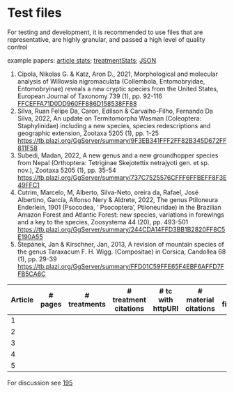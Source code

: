 # Test files
For testing and development, it is recommended to use files that are representative, are highly granular, and passed a high level of quality control

example papers: 
[article stats](https://tb.plazi.org/GgServer/dioStats/stats?outputFields=doc.articleUuid+doc.doi+bib.year+bib.source+cont.treatCount&groupingFields=doc.doi+bib.year+bib.source+cont.treatCount&FP-doc.articleUuid=9F3EB341FFF2FF82B345D672FF811F58%20737C7525576CFFF6FFBEFF8F3E49FFC1%20244CDA14FFD3BB1B2820FF8C5E190A55%20FFD01C59FFE65F4EBF6AFFD7FFB5CA6C&format=HTML); [treatmentStats](https://tb.plazi.org/GgServer/srsStats/stats?outputFields=doc.uuid+doc.doi+doc.gbifTaxonId+doc.articleUuid+doc.articleGbifId+bib.source+tax.name+tax.status+cit.treatCitCount+matCit.id+matCit.gbifOccurrenceId+matCit.gbifSpecimenId+matCit.verbatimMatCit+matCit.collectionCode+matCit.specimenCode+matCit.accessionNumber&groupingFields=doc.gbifTaxonId+doc.articleUuid+doc.articleGbifId+bib.source+tax.name+tax.status+matCit.id+matCit.gbifOccurrenceId+matCit.gbifSpecimenId+matCit.verbatimMatCit+matCit.collectionCode+matCit.specimenCode+matCit.accessionNumber&FP-doc.articleUuid=9F3EB341FFF2FF82B345D672FF811F58%20737C7525576CFFF6FFBEFF8F3E49FFC1%20244CDA14FFD3BB1B2820FF8C5E190A55%20FFD01C59FFE65F4EBF6AFFD7FFB5CA6C&format=HTML); [JSON](https://tb.plazi.org/GgServer/srsStats/stats?outputFields=doc.uuid+doc.doi+doc.gbifTaxonId+doc.articleUuid+doc.articleGbifId+bib.source+tax.name+tax.status+cit.treatCitCount+matCit.id+matCit.gbifOccurrenceId+matCit.gbifSpecimenId+matCit.verbatimMatCit+matCit.collectionCode+matCit.specimenCode+matCit.accessionNumber&groupingFields=doc.gbifTaxonId+doc.articleUuid+doc.articleGbifId+bib.source+tax.name+tax.status+matCit.id+matCit.gbifOccurrenceId+matCit.gbifSpecimenId+matCit.verbatimMatCit+matCit.collectionCode+matCit.specimenCode+matCit.accessionNumber&FP-doc.articleUuid=9F3EB341FFF2FF82B345D672FF811F58%20737C7525576CFFF6FFBEFF8F3E49FFC1%20244CDA14FFD3BB1B2820FF8C5E190A55%20FFD01C59FFE65F4EBF6AFFD7FFB5CA6C&format=JSON)

1.  Cipola, Nikolas G. & Katz, Aron D., 2021, Morphological and molecular analysis of Willowsia nigromaculata (Collembola, Entomobryidae, Entomobryinae) reveals a new cryptic species from the United States, European Journal of Taxonomy 739 (1), pp. 92-116 [FFCEFFA71D0DD960FF886D158538FF88](https://tb.plazi.org/GgServer/summary/FFCEFFA71D0DD960FF886D158538FF88)
2.  Silva, Ruan Felipe Da, Caron, Edilson & Carvalho-Filho, Fernando Da Silva, 2022, An update on Termitomorpha Wasman (Coleoptera: Staphylinidae) including a new species, species redescriptions and geographic extension, Zootaxa 5205 (1), pp. 1-25 
https://tb.plazi.org/GgServer/summary/9F3EB341FFF2FF82B345D672FF811F58
3. Subedi, Madan, 2022, A new genus and a new groundhopper species from Nepal (Orthoptera: Tetriginae Skejotettix netrajyoti gen. et sp. nov.), Zootaxa 5205 (1), pp. 35-54 
https://tb.plazi.org/GgServer/summary/737C7525576CFFF6FFBEFF8F3E49FFC1
4. Cutrim, Marcelo, M, Alberto, Silva-Neto, oreira da, Rafael, José Albertino, García, Alfonso Nery & Aldrete, 2022, The genus Ptiloneura Enderlein, 1901 (Psocodea, ‘ Psocoptera’, Ptiloneuridae) in the Brazilian Amazon Forest and Atlantic Forest: new species, variations in forewings and a key to the species, Zoosystema 44 (20), pp. 493-501 
https://tb.plazi.org/GgServer/summary/244CDA14FFD3BB1B2820FF8C5E190A55
5. Štepánek, Jan & Kirschner, Jan, 2013, A revision of mountain species of the genus Taraxacum F. H. Wigg. (Compositae) in Corsica, Candollea 68 (1), pp. 29-39 
https://tb.plazi.org/GgServer/summary/FFD01C59FFE65F4EBF6AFFD7FFB5CA6C

| Article | # pages | # treatments | # treatment citations | # tc with httpURI |# material citations | # figures | # tables | # bibliographic citations | # new spec. | 
| --- |--- |--- |--- |--- |--- |--- |--- |--- |--- |
| 1 |
| 2 |
| 3 |
| 4 |
| 5 |


For discussion see [195](https://github.com/plazi/arcadia-project/issues/195)
